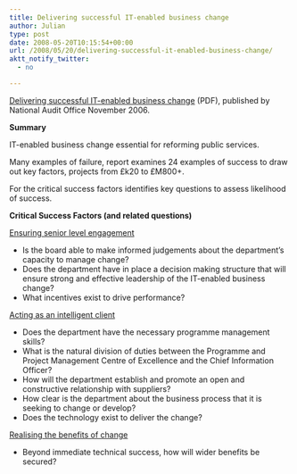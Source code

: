 ```yaml
---
title: Delivering successful IT-enabled business change
author: Julian
type: post
date: 2008-05-20T10:15:54+00:00
url: /2008/05/20/delivering-successful-it-enabled-business-change/
aktt_notify_twitter:
  - no

---
```

[Delivering successful IT-enabled business change][1] (PDF), published by National Audit Office November 2006.

**Summary**

IT-enabled business change essential for reforming public services.

Many examples of failure, report examines 24 examples of success to draw out key factors, projects from £k20 to £M800+.

For the critical success factors identifies key questions to assess likelihood of success.

**Critical Success Factors (and related questions)**

<span style="text-decoration: underline;">Ensuring senior level engagement</span>

  * Is the board able to make informed judgements about the department’s capacity to manage change?
  * Does the department have in place a decision making structure that will ensure strong and effective leadership of the IT-enabled business change?
  * What incentives exist to drive performance?

<span style="text-decoration: underline;">Acting as an intelligent client</span>

  * Does the department have the necessary programme management skills?
  * What is the natural division of duties between the Programme and Project Management Centre of Excellence and the Chief Information Officer?
  * How will the department establish and promote an open and constructive relationship with suppliers?
  * How clear is the department about the business process that it is seeking to change or develop?
  * Does the technology exist to deliver the change?

<span style="text-decoration: underline;">Realising the benefits of change</span>

  * Beyond immediate technical success, how will wider benefits be secured?

 [1]: http://www.nao.org.uk/publications/nao_reports/06-07/060733-i.pdf "Delivering successful IT-enabled business change (pdf)"